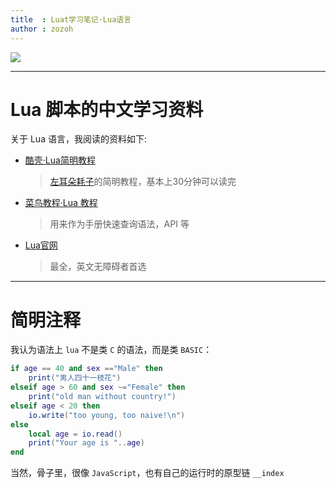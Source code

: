 ```yaml
---
title  : Luat学习笔记·Lua语言
author : zozoh
---
```


![](https://www.lua.org/images/lua25.gif)

--------------------------------------------
# Lua 脚本的中文学习资料

关于 Lua 语言，我阅读的资料如下:

- [酷壳·Lua简明教程](https://coolshell.cn/articles/10739.html)
    > [左耳朵耗子](https://coolshell.cn/haoel)的简明教程，基本上30分钟可以读完
- [菜鸟教程·Lua 教程](http://www.runoob.com/lua/lua-tutorial.html)
    > 用来作为手册快速查询语法，API 等
- [Lua官网](https://www.lua.org/)
    > 最全，英文无障碍者首选

--------------------------------------------
# 简明注释

我认为语法上 `lua` 不是类 `C` 的语法，而是类 `BASIC`：

```lua
if age == 40 and sex =="Male" then
    print("男人四十一枝花")
elseif age > 60 and sex ~="Female" then
    print("old man without country!")
elseif age < 20 then
    io.write("too young, too naive!\n")
else
    local age = io.read()
    print("Your age is "..age)
end
```

当然，骨子里，很像 `JavaScript`，也有自己的运行时的原型链 `__index`
